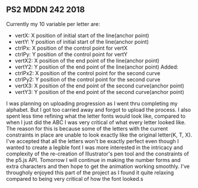 ## PS2 MDDN 242 2018
 
 Currently my 10 variable per letter are:
  - vertX: X position of initial start of the line(anchor point)
  - vertY: Y position of initial start of the line(anchor point)
  - ctrlPx: X position of the control point for vertX
  - ctrlPy: Y position of the control point for vertY
  - vertX2: X position of the end point of the line(anchor point)
  - vertY2: Y position of the end point of the line(anchor point)
Added:
  - ctrlPx2: X position of the control point for the second curve
  - ctrlPy2: Y position of the control point for the second curve
  - vertX3: X position of the end point of the second curve(anchor point)
  - vertY3: Y position of the end point of the second curve(anchor point)

  I was planning on uploading progression as I went thru completing my alphabet. But I got too carried away and forgot to upload the process. I also spent less time refining what the letter fonts would look like, compared to when I just did the ABC I was very critical of what every letter looked like. The reason for this is because some of the letters with the current constraints in place are unable to look exactly like the original letter(K, T, X). I've accepted that all the letters won't be exactly perfect even though I wanted to create a legible font I was more interested in the intricacy and complexity of the re-creation of Illustrator's pen tool and the constraints of the p5.js API. Tomorrow I will continue in making the number forms and extra characters and then hope to get the animation working smoothly. I've througholy enjoyed this part of the project as I found it quite relaxing compared to being very critical of how the font looked.s